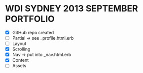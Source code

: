 # WDI SYDNEY 2013 SEPTEMBER PORTFOLIO
- [X] GitHub repo created
- [ ] Partial -> see _profile.html.erb
- [ ] Layout
- [X] Scrolling
- [X] Nav -> put into _nav.html.erb
- [X] Content
- [ ] Assets